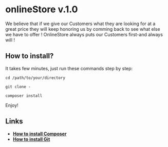 onlineStore v.1.0
========================

We believe that if we give our Customers what they are looking for at a great price they will keep 
honoring us by comming back to see what else we have to offer ! OnlineStore always puts our Customers 
first-and always will !

How to install?
--------------

It takes few minutes, just run these commands step by step:

   `cd /path/to/your/directory`
  
  `git clone -`
  
   `composer install`
  

Enjoy!

Links
--------------

* [**How to install Composer**][1]
* [**How to install Git**][2]


[1]:  https://getcomposer.org/
[2]:  https://git-scm.com/book/en/v2/Getting-Started-Installing-Git



